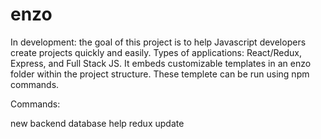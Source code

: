 # enzo

In development: the goal of this project is to help Javascript developers create projects quickly and easily. Types of applications: React/Redux, Express, and Full Stack JS. It embeds customizable templates in an enzo folder within the project structure. These templete can be run using npm commands. 

Commands: 

  new <projectName>
  backend <databaseName>
  database <databaseName>
  help <optionalCommand>
  redux 
  update 
  
